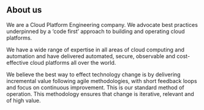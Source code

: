 ## About us

We are a Cloud Platform Engineering company. We advocate best practices underpinned by a ‘code first’ approach to building and operating cloud platforms.

We have a wide range of expertise in all areas of cloud computing and automation and have delivered automated, secure, observable and cost-effective cloud platforms all over the world.

We believe the best way to effect technology change is by delivering incremental value following agile methodologies, with short feedback loops and focus on continuous improvement. This is our standard method of operation. This methodology ensures that change is iterative, relevant and of high value.
